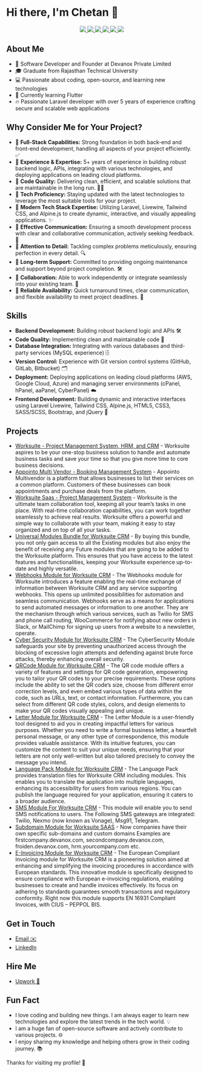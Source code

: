 # Hi there, I'm Chetan 👋

<a href="https://github.com/mr-chetan" >
    <div align="center">
        <picture alt="Chetan's GitHub Profile Summary" height="180em" alt="Stats">
            <source
                srcset="https://github-profile-summary-cards.vercel.app/api/cards/profile-details?username=mr-chetan&&theme=dark"
                media="(prefers-color-scheme: dark)"
            />
            <source
                srcset="https://github-profile-summary-cards.vercel.app/api/cards/profile-details?username=mr-chetan&"
                media="(prefers-color-scheme: light), (prefers-color-scheme: no-preference)"
            />
            <img src="https://github-profile-summary-cards.vercel.app/api/cards/profile-details?username=mr-chetan&&theme=transparent" />
        </picture>
        <picture height="180em" alt="Stats">
            <source
                srcset="https://github-profile-summary-cards.vercel.app/api/cards/stats?username=mr-chetan&theme=dark"
                media="(prefers-color-scheme: dark)"
            />
            <source
                srcset="https://github-profile-summary-cards.vercel.app/api/cards/stats?username=mr-chetan&"
                media="(prefers-color-scheme: light), (prefers-color-scheme: no-preference)"
            />
            <img src="https://github-profile-summary-cards.vercel.app/api/cards/stats?username=mr-chetan&theme=transparent" />
        </picture>
        <picture height="180em" alt="GitHub Streak">
            <source
                srcset="https://github-readme-streak-stats.herokuapp.com?user=mr-chetan&theme=dark"
                media="(prefers-color-scheme: dark)"
            />
            <source
                srcset="https://github-readme-streak-stats.herokuapp.com?user=mr-chetan&"
                media="(prefers-color-scheme: light), (prefers-color-scheme: no-preference)"
            />
            <img src="https://github-readme-streak-stats.herokuapp.com?user=mr-chetan&theme=transparent" />
        </picture>
        <picture height="180em" alt="Top Languages">
            <source
                srcset="https://github-readme-stats.vercel.app/api/top-langs?username=mr-chetan&hide_border=true&no-bg=true&no-frame=true&layout=compact&langs_count=10&theme=dark"
                media="(prefers-color-scheme: dark)"
            />
            <source
                srcset="https://github-readme-stats.vercel.app/api/top-langs?username=mr-chetan&hide_border=true&no-bg=true&no-frame=true&layout=compact&langs_count=10&"
                media="(prefers-color-scheme: light), (prefers-color-scheme: no-preference)"
            />
            <img src="https://github-readme-stats.vercel.app/api/top-langs?username=mr-chetan&hide_border=true&no-bg=true&no-frame=true&layout=compact&langs_count=10&theme=transparent" />
        </picture>
        <picture height="180em" alt="Time Graph">
            <source
                srcset="https://github-profile-summary-cards.vercel.app/api/cards/productive-time?username=mr-chetan&utcOffset=5.30&theme=dark"
                media="(prefers-color-scheme: dark)"
            />
            <source
                srcset="https://github-profile-summary-cards.vercel.app/api/cards/productive-time?username=mr-chetan&utcOffset=5.30&"
                media="(prefers-color-scheme: light), (prefers-color-scheme: no-preference)"
            />
            <img src="https://github-profile-summary-cards.vercel.app/api/cards/productive-time?username=mr-chetan&utcOffset=5.30&theme=transparent" />
        </picture>
        <picture height="180em" alt="Stats">
            <source
                srcset="https://github-readme-stats.vercel.app/api?username=mr-chetan&rank_icon=percentile&show_icons=true&theme=dark"
                media="(prefers-color-scheme: dark)"
            />
            <source
                srcset="https://github-readme-stats.vercel.app/api?username=mr-chetan&rank_icon=percentile&show_icons=true"
                media="(prefers-color-scheme: light), (prefers-color-scheme: no-preference)"
            />
            <img src="https://github-readme-stats.vercel.app/api?username=mr-chetan&rank_icon=percentile&show_icons=true&theme=transparent" />
        </picture>
    </div>
</a>

## About Me

-   💼 Software Developer and Founder at Devanox Private Limited
-   🎓 Graduate from Rajasthan Technical University
-   💻 Passionate about coding, open-source, and learning new technologies
-   🌱 Currently learning Flutter
-   🔥 Passionate Laravel developer with over 5 years of experience crafting secure and scalable web applications

## Why Consider Me for Your Project?

-   🔹 **Full-Stack Capabilities:** Strong foundation in both back-end and front-end development, handling all aspects of your project efficiently. ✅
-   🔸 **Experience & Expertise:** 5+ years of experience in building robust backend logic, APIs, integrating with various technologies, and deploying applications on leading cloud platforms.
-   🔹 **Code Quality:** Delivering clean, efficient, and scalable solutions that are maintainable in the long run. 🏃🏻
-   🔸 **Tech Proficiency:** Staying updated with the latest technologies to leverage the most suitable tools for your project.
-   🔹 **Modern Tech Stack Expertise:** Utilizing Laravel, Livewire, Tailwind CSS, and Alpine.js to create dynamic, interactive, and visually appealing applications. ✨
-   🔸 **Effective Communication:** Ensuring a smooth development process with clear and collaborative communication, actively seeking feedback. 💬
-   🔹 **Attention to Detail:** Tackling complex problems meticulously, ensuring perfection in every detail. 🔍
-   🔸 **Long-term Support:** Committed to providing ongoing maintenance and support beyond project completion. 🛠️
-   🔹 **Collaboration:** Able to work independently or integrate seamlessly into your existing team. 🤝
-   🔸 **Reliable Availability:** Quick turnaround times, clear communication, and flexible availability to meet project deadlines. 📅

## Skills

-   **Backend Development:** Building robust backend logic and APIs 🛠️
-   **Code Quality:** Implementing clean and maintainable code 🧹
-   **Database Integration:** Integrating with various databases and third-party services (MySQL experience) 🗄️
-   **Version Control:** Experience with Git version control systems (GitHub, GitLab, Bitbucket) 🗂️
-   **Deployment:** Deploying applications on leading cloud platforms (AWS, Google Cloud, Azure) and managing server environments (cPanel, hPanel, aaPanel, CyberPanel) ☁️
-   **Frontend Development:** Building dynamic and interactive interfaces using Laravel Livewire, Tailwind CSS, Alpine.js, HTML5, CSS3, SASS/SCSS, Bootstrap, and jQuery 🎨

## Projects

-   [Worksuite - Project Management System, HRM, and CRM](https://1.envato.market/worksuite-project) - Worksuite aspires to be your one-stop business solution to handle and automate business tasks and save your time so that you give more time to core business decisions.
-   [Appointo Multi Vendor - Booking Management System](https://1.envato.market/zxag26) - Appointo Multivendor is a platform that allows businesses to list their services on a common platform. Customers of these businesses can book appointments and purchase deals from the platform.
-   [Worksuite Saas - Project Management System](https://1.envato.market/OeRBbn) - Worksuite is the ultimate team collaboration tool, keeping all your team’s tasks in one place. With real-time collaboration capabilities, you can work together seamlessly to achieve real results. Worksuite offers a powerful and simple way to collaborate with your team, making it easy to stay organized and on top of all your tasks.
-   [Universal Modules Bundle for Worksuite CRM](https://1.envato.market/WyDXdA) - By buying this bundle, you not only gain access to all the Existing modules but also enjoy the benefit of receiving any Future modules that are going to be added to the Worksuite platform. This ensures that you have access to the latest features and functionalities, keeping your Worksuite experience up-to-date and highly versatile.
-   [Webhooks Module for Worksuite CRM](https://1.envato.market/bO3bNv) - The Webhooks module for Worksuite introduces a feature enabling the real-time exchange of information between Worksuite CRM and any service supporting webhooks. This opens up unlimited possibilities for automation and seamless communication. Webhooks serve as a means for applications to send automated messages or information to one another. They are the mechanism through which various services, such as Twilio for SMS and phone call routing, WooCommerce for notifying about new orders in Slack, or MailChimp for signing up users from a website to a newsletter, operate.
-   [Cyber Security Module for Worksuite CRM](https://1.envato.market/vPnzjv) - The CyberSecurity Module safeguards your site by preventing unauthorized access through the blocking of excessive login attempts and defending against brute force attacks, thereby enhancing overall security.
-   [QRCode Module for Worksuite CRM](https://1.envato.market/MAXnBq) - The QR code module offers a variety of features and settings for QR code generation, empowering you to tailor your QR codes to your precise requirements. These options include the ability to set the QR code’s size, choose from different error correction levels, and even embed various types of data within the code, such as URLs, text, or contact information. Furthermore, you can select from different QR code styles, colors, and design elements to make your QR codes visually appealing and unique.
-   [Letter Module for Worksuite CRM](https://1.envato.market/QjOPno) - The Letter Module is a user-friendly tool designed to aid you in creating impactful letters for various purposes. Whether you need to write a formal business letter, a heartfelt personal message, or any other type of correspondence, this module provides valuable assistance. With its intuitive features, you can customize the content to suit your unique needs, ensuring that your letters are not only well-written but also tailored precisely to convey the message you intend.
-   [Language Pack Module for Worksuite CRM](https://1.envato.market/195eR9) - The Language Pack provides translation files for Worksuite CRM including modules. This enables you to translate the application into multiple languages, enhancing its accessibility for users from various regions. You can publish the language required for your application, ensuring it caters to a broader audience.
-   [SMS Module For Worksuite CRM]() - This module will enable you to send SMS notifications to users. The Following SMS gateways are integrated: Twilio, Nexmo (now known as Vonage), Msg91, Telegram.
-   [Subdomain Module for Worksuite SAAS](https://1.envato.market/nX1koA) - Now companies have their own specific sub-domains and custom domains Examples are firstcompany.devanox.com, secondcompany.devanox.com, froiden.devanox.com, hrm.yourcompany.com etc.
-   [E-Invoicing Module for Worksuite CRM](https://1.envato.market/YRgDNj) - The European Compliant Invoicing module for Worksuite CRM is a pioneering solution aimed at enhancing and simplifying the invoicing procedures in accordance with European standards. This innovative module is specifically designed to ensure compliance with European e-invoicing regulations, enabling businesses to create and handle invoices effectively. Its focus on adhering to standards guarantees smooth transactions and regulatory conformity. Right now this module supports EN 16931 Compliant Invoices, with CIUS – PEPPOL BIS.

## Get in Touch

-   [Email ✉️](mailto:contact@mrchetan.com)
-   [LinkedIn](https://www.linkedin.com/in/mr-chetan/)

## Hire Me

-   [Upwork 💼](https://www.upwork.com/freelancers/~01db960e1d4c8b8935?mp_source=share)

## Fun Fact

-   I love coding and building new things. I am always eager to learn new technologies and explore the latest trends in the tech world. 💡
-   I am a huge fan of open-source software and actively contribute to various projects. 🌐
-   I enjoy sharing my knowledge and helping others grow in their coding journey. 📚

Thanks for visiting my profile! 🙏
